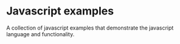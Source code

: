 # Javascript examples

A collection of javascript examples that demonstrate the javascript language and functionality.
